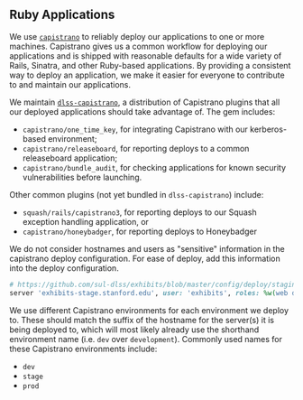 ## Ruby Applications

We use [`capistrano`](http://capistranorb.com) to reliably deploy our applications to one or more machines. Capistrano gives us a common workflow for deploying our applications and is shipped with reasonable defaults for a wide variety of Rails, Sinatra, and other Ruby-based applications. By providing a consistent way to deploy an application, we make it easier for everyone to contribute to and maintain our applications.

We maintain [`dlss-capistrano`](https://github.com/sul-dlss/dlss-capistrano), a distribution of Capistrano plugins that all our deployed applications should take advantage of. The gem includes:

- `capistrano/one_time_key`, for integrating Capistrano with our kerberos-based environment;
- `capistrano/releaseboard`, for reporting deploys to a common releaseboard application;
- `capistrano/bundle_audit`, for checking applications for known security vulnerabilities before launching.

Other common plugins (not yet bundled in `dlss-capistrano`) include:

- `squash/rails/capistrano3`, for reporting deploys to our Squash exception handling application, or
- `capistrano/honeybadger`, for reporting deploys to Honeybadger

We do not consider hostnames and users as "sensitive" information in the capistrano deploy configuration. For ease of deploy, add this information into the deploy configuration.

```ruby
# https://github.com/sul-dlss/exhibits/blob/master/config/deploy/staging.rb#L2
server 'exhibits-stage.stanford.edu', user: 'exhibits', roles: %w(web db app)
```

We use different Capistrano environments for each environment we deploy to. These should match the suffix of the hostname for the server(s) it is being deployed to, which will most likely already use the shorthand environment name (i.e. `dev` over `development`). Commonly used names for these Capistrano environments include:

- `dev`
- `stage`
- `prod`
